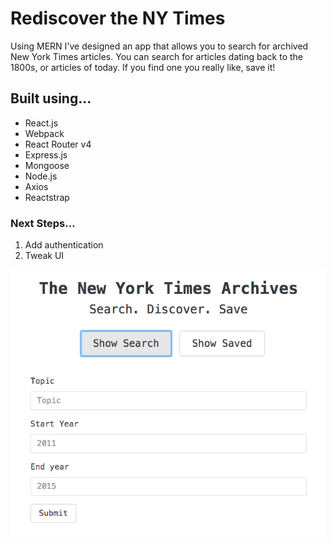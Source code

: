 # Rediscover the NY Times 
Using MERN I've designed an app that allows you to search for archived New York Times articles. You can search for articles dating back to the 1800s, or articles of today. If you find one you really like, save it! 

## Built using... 
* React.js
* Webpack
* React Router v4
* Express.js
* Mongoose
* Node.js
* Axios
* Reactstrap

### Next Steps...
1. Add authentication
2. Tweak UI


<p align="center">
  <img src="/readMe.png?raw=true" alt="ScreenShot of my site"/>
</p>
